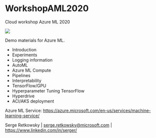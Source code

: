 # WorkshopAML2020

Cloud workshop Azure ML 2020

<img src="https://github.com/retkowsky/images/blob/master/AzureMLservicebanniere.png?raw=true">

Demo materials for Azure ML.
- Introduction
- Experiments
- Logging information
- AutoML
- Azure ML Compute
- Pipelines
- Interpretability
- TensorFlow/GPU
- Hyperparameter Tuning TensorFlow
- Hyperdrive
- ACI/AKS deployment

Azure ML Service: https://azure.microsoft.com/en-us/services/machine-learning-service/

Serge Retkowsky | serge.retkowsky@microsoft.com | https://www.linkedin.com/in/serger/
